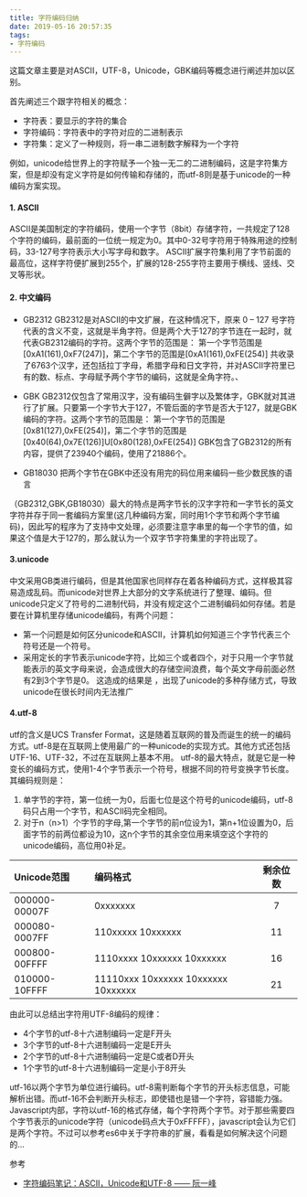 ```yaml
---
title: 字符编码归纳
date: 2019-05-16 20:57:35
tags:
- 字符编码
---
```

这篇文章主要是对ASCII，UTF-8，Unicode，GBK编码等概念进行阐述并加以区别。
<!-- more -->
首先阐述三个跟字符相关的概念：
* 字符表：要显示的字符的集合
* 字符编码：字符表中的字符对应的二进制表示
* 字符集：定义了一种规则，将一串二进制数字解释为一个字符

例如，unicode给世界上的字符赋予一个独一无二的二进制编码，这是字符集方案，但是却没有定义字符是如何传输和存储的，而utf-8则是基于unicode的一种编码方案实现。

#### 1. ASCII

ASCII是美国制定的字符编码，使用一个字节（8bit）存储字符，一共规定了128个字符的编码，最前面的一位统一规定为0。其中0-32号字符用于特殊用途的控制码，33-127号字符表示大小写字母和数字。
ASCII扩展字符集利用了字节前面的最高位，这样字符便扩展到255个，扩展的128-255字符主要用于横线、竖线、交叉等形状。

#### 2. 中文编码
* GB2312
GB2312是对ASCII的中文扩展，在这种情况下，原来 0 – 127 号字符代表的含义不变，这就是半角字符。但是两个大于127的字节连在一起时，就代表GB2312编码的字符。这两个字节的范围是：
第一个字节范围是[0xA1(161),0xF7(247)]，第二个字节的范围是[0xA1(161),0xFE(254)]
共收录了6763个汉字，还包括拉丁字母，希腊字母和日文字符，并对ASCII字符里已有的数、标点、字母赋予两个字节的编码，这就是全角字符。、

* GBK
GB2312仅包含了常用汉字，没有编码生僻字以及繁体字，GBK就对其进行了扩展。只要第一个字节大于127，不管后面的字节是否大于127，就是GBK编码的字符。这两个字节的范围是：
第一个字节的范围是[0x81(127),0xFE(254)]，第二个字节的范围是[0x40(64),0x7E(126)]U[0x80(128),0xFE(254)]
GBK包含了GB2312的所有内容，提供了23940个编码，使用了21886个。

*  GB18030
把两个字节在GBK中还没有用完的码位用来编码一些少数民族的语言

（GB2312,GBK,GB18030）最大的特点是两字节长的汉字字符和一字节长的英文字符并存于同一套编码方案里(这几种编码方案，同时用1个字节和两个字节编码)，因此写的程序为了支持中文处理，必须要注意字串里的每一个字节的值，如果这个值是大于127的，那么就认为一个双字节字符集里的字符出现了。

#### 3.unicode
中文采用GB类进行编码，但是其他国家也同样存在着各种编码方式，这样极其容易造成乱码。而unicode对世界上大部分的文字系统进行了整理、编码。但unicode只定义了符号的二进制代码，并没有规定这个二进制编码如何存储。若是要在计算机里存储unicode编码，有两个问题：
* 第一个问题是如何区分unicode和ASCII，计算机如何知道三个字节代表三个符号还是一个符号。
* 采用定长的字节表示unicode字符，比如三个或者四个，对于只用一个字节就能表示的英文字母来说，会造成很大的存储空间浪费，每个英文字母前面必然有2到3个字节是0。
这造成的结果是 ，出现了unicode的多种存储方式，导致unicode在很长时间内无法推广

#### 4.utf-8
utf的含义是UCS Transfer Format，这是随着互联网的普及而诞生的统一的编码方式。utf-8是在互联网上使用最广的一种unicode的实现方式。其他方式还包括UTF-16、UTF-32，不过在互联网上基本不用。
utf-8的最大特点，就是它是一种变长的编码方式，使用1-4个字节表示一个符号，根据不同的符号变换字节长度。
其编码规则是：
1. 单字节的字符，第一位统一为0，后面七位是这个符号的unicode编码，utf-8码只占用一个字节，和ASCII码完全相同。
2. 对于n（n>1）个字节的字母,第一个字节的前n位设为1，第n+1位设置为0，后面字节的前两位都设为10，这n个字节的其余空位用来填空这个字符的unicode编码，高位用0补足。

|Unicode范围  |编码格式 | 剩余位数  |
| :------|:------| :------: |
| 000000-00007F | 0xxxxxxx | 7 |
| 000080-0007FF | 110xxxxx 10xxxxxx | 11 |
| 000800-00FFFF | 1110xxxx 10xxxxxx 10xxxxxx | 16 |
| 010000-10FFFF | 11110xxx 10xxxxxx 10xxxxxx 10xxxxxx |21|

由此可以总结出字符用UTF-8编码的规律：
* 4个字节的utf-8十六进制编码一定是F开头
* 3个字节的utf-8十六进制编码一定是E开头
* 2个字节的utf-8十六进制编码一定是C或者D开头
* 1个字节的utf-8十六进制编码一定是小于8开头

utf-16以两个字节为单位进行编码。utf-8需判断每个字节的开头标志信息，可能解析出错。而utf-16不会判断开头标志，即使错也是错一个字符，容错能力强。
Javascript内部，字符以utf-16的格式存储，每个字符两个字节。对于那些需要四个字节表示的unicode字符（unicode码点大于0xFFFFF），javascript会认为它们是两个字符。不过可以参考es6中关于字符串的扩展，看看是如何解决这个问题的...

参考
* [字符编码笔记：ASCII，Unicode和UTF-8 —— 阮一峰](http://www.ruanyifeng.com/blog/2007/10/ascii_unicode_and_utf-8.html)